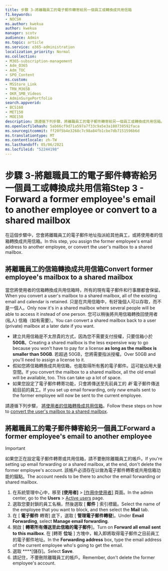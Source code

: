```yaml
---
title: 步驟 3-將離職員工的電子郵件轉寄給另一個員工或轉換成共用信箱
f1.keywords:
- NOCSH
ms.author: kwekua
author: kwekua
manager: scotv
audience: Admin
ms.topic: article
ms.service: o365-administration
localization_priority: Normal
ms.collection:
- M365-subscription-management
- Adm_O365
- Adm_TOC
- SPO_Content
ms.custom:
- MSStore_Link
- TRN_M365B
- OKR_SMB_Videos
- AdminSurgePortfolio
search.appverid:
- BCS160
- MET150
- MOE150
description: 請遵循下列步驟，將離職員工的電子郵件轉寄給另一個員工或轉換成共用信箱。
ms.openlocfilehash: 5ab66cf9d71a597a7f33c9a5e3a180738592faca
ms.sourcegitcommit: ff20f5b4e3268c7c98a84fb1cbe7db7151596b6d
ms.translationtype: MT
ms.contentlocale: zh-TW
ms.lasthandoff: 05/06/2021
ms.locfileid: "52244198"
---
```

# <a name="step-3---forward-a-former-employees-email-to-another-employee-or-convert-to-a-shared-mailbox"></a><span data-ttu-id="9bd4b-103">步驟 3-將離職員工的電子郵件轉寄給另一個員工或轉換成共用信箱</span><span class="sxs-lookup"><span data-stu-id="9bd4b-103">Step 3 - Forward a former employee's email to another employee or convert to a shared mailbox</span></span>

<span data-ttu-id="9bd4b-104">在這個步驟中，您會將離職員工的電子郵件地址指派給其他員工，或將使用者的信箱轉換成共用信箱。</span><span class="sxs-lookup"><span data-stu-id="9bd4b-104">In this step, you assign the former employee's email address to another employee, or convert the user's mailbox to a shared mailbox.</span></span>

## <a name="convert-former-employees-mailbox-to-a-shared-mailbox"></a><span data-ttu-id="9bd4b-105">將離職員工的信箱轉換成共用信箱</span><span class="sxs-lookup"><span data-stu-id="9bd4b-105">Convert former employee's mailbox to a shared mailbox</span></span>

<span data-ttu-id="9bd4b-106">當您將使用者的信箱轉換成共用信箱時，所有的現有電子郵件和行事曆都會保留。</span><span class="sxs-lookup"><span data-stu-id="9bd4b-106">When you convert a user's mailbox to a shared mailbox, all of the existing email and calendar is retained.</span></span> <span data-ttu-id="9bd4b-107">只是在共用信箱中，有好幾個人可以存取，而不是一個人。</span><span class="sxs-lookup"><span data-stu-id="9bd4b-107">Only now it's in a shared mailbox where several people will be able to access it instead of one person.</span></span> <span data-ttu-id="9bd4b-108">您可以稍後將共用信箱轉換回使用者 (私人) 信箱（如有需要）。</span><span class="sxs-lookup"><span data-stu-id="9bd4b-108">You can convert a shared mailbox back to a user (private) mailbox at a later date if you want.</span></span>

- <span data-ttu-id="9bd4b-109">建立共用信箱是不太昂貴的方式，因為您不需要支付授權，只要信箱小於 **50GB**。</span><span class="sxs-lookup"><span data-stu-id="9bd4b-109">Creating a shared mailbox is the less expensive way to go because you won't have to pay for a license **as long as the mailbox is smaller than 50GB**.</span></span> <span data-ttu-id="9bd4b-110">若超過 50GB，您將需要指派授權。</span><span class="sxs-lookup"><span data-stu-id="9bd4b-110">Over 50GB and you'll need to assign a license to it.</span></span>
- <span data-ttu-id="9bd4b-p103">假如您將信箱轉換成共用信箱，也能取得所有舊的電子郵件。這可能佔用大量空間。</span><span class="sxs-lookup"><span data-stu-id="9bd4b-p103">If you convert the mailbox to a shared mailbox, all the old email will be available, too. This can take up a lot of space.</span></span>
- <span data-ttu-id="9bd4b-113">如果您設定了電子郵件轉寄功能，只會將傳送至先前員工的 *新* 電子郵件傳送給目前的員工。</span><span class="sxs-lookup"><span data-stu-id="9bd4b-113">If you set up email forwarding, only *new* emails sent to the former employee will now be sent to the current employee.</span></span>

<span data-ttu-id="9bd4b-114">請遵循下列步驟， [將使用者的信箱轉換成共用信箱](../email/convert-user-mailbox-to-shared-mailbox.md)。</span><span class="sxs-lookup"><span data-stu-id="9bd4b-114">Follow these steps on how to [convert the user's mailbox to a shared mailbox](../email/convert-user-mailbox-to-shared-mailbox.md).</span></span>

## <a name="forward-a-former-employees-email-to-another-employee"></a><span data-ttu-id="9bd4b-115">將離職員工的電子郵件轉寄給另一個員工</span><span class="sxs-lookup"><span data-stu-id="9bd4b-115">Forward a former employee's email to another employee</span></span>

 > [!IMPORTANT]
 > <span data-ttu-id="9bd4b-116">如果您正在設定電子郵件轉寄或共用信箱，請不要刪除離職員工的帳戶。</span><span class="sxs-lookup"><span data-stu-id="9bd4b-116">If you're setting up email forwarding or a shared mailbox, at the end, don't delete the former employee's account.</span></span> <span data-ttu-id="9bd4b-117">該帳戶必須存在以做為電子郵件轉寄或共用信箱功能的錨點。</span><span class="sxs-lookup"><span data-stu-id="9bd4b-117">The account needs to be there to anchor the email forwarding or shared mailbox.</span></span>

1. <span data-ttu-id="9bd4b-118">在系統管理中心中，移至 **[使用者]** \> <a href="https://go.microsoft.com/fwlink/p/?linkid=834822" target="_blank">[作用中使用者]</a> 頁面。</span><span class="sxs-lookup"><span data-stu-id="9bd4b-118">In the admin center, go to the **Users** \> <a href="https://go.microsoft.com/fwlink/p/?linkid=834822" target="_blank">Active users</a> page.</span></span>
2. <span data-ttu-id="9bd4b-119">選取您要封鎖的員工名稱，然後選取 [ **郵件** ] 索引標籤。</span><span class="sxs-lookup"><span data-stu-id="9bd4b-119">Select the name of the employee that you want to block, and then select the **Mail** tab.</span></span>
3. <span data-ttu-id="9bd4b-120">在 [ **電子郵件** 轉寄] 底下，選取 [ **管理電子郵件轉發**]。</span><span class="sxs-lookup"><span data-stu-id="9bd4b-120">Under **Email Forwarding**, select **Manage email forwarding**.</span></span>
4. <span data-ttu-id="9bd4b-121">開啟 [ **轉寄所有傳送至此信箱的電子郵件**]。</span><span class="sxs-lookup"><span data-stu-id="9bd4b-121">Turn on **Forward all email sent to this mailbox**.</span></span> <span data-ttu-id="9bd4b-122">在 [轉寄 **位址** ] 方塊中，輸入即將取得電子郵件之目前員工的電子郵件地址。</span><span class="sxs-lookup"><span data-stu-id="9bd4b-122">In the **Forwarding address** box, type the email address of the current employee who's going to get the email.</span></span>
5. <span data-ttu-id="9bd4b-123">選取 \*\*\*\*[儲存]。</span><span class="sxs-lookup"><span data-stu-id="9bd4b-123">Select **Save**.</span></span>
6. <span data-ttu-id="9bd4b-124">請記住，不要刪除離職員工的帳戶。</span><span class="sxs-lookup"><span data-stu-id="9bd4b-124">Remember, don't delete the former employee's account.</span></span>
